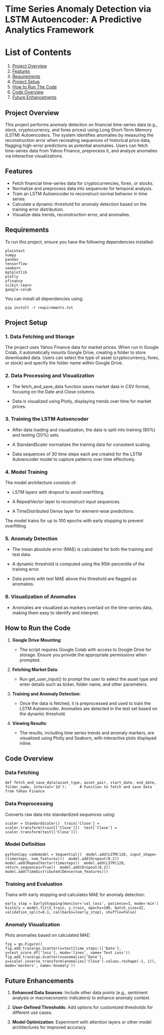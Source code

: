 # Time Series Anomaly Detection via LSTM Autoencoder: A Predictive Analytics Framework

# List of Contents

1. [Project Overview](#project-overview)
2. [Features](#features)
3. [Requirements](#requirements)
4. [Project Setup](#project-setup)
5. [How to Run The Code](#how-to-run-the-code)
6. [Code Overview](#code-overview)
7. [Future Enhancements](#future-enhancements)

    
## Project Overview  
This project performs anomaly detection on financial time-series data (e.g., stock, cryptocurrency, and forex prices) using Long Short-Term Memory (LSTM) Autoencoders. The system identifies anomalies by measuring the reconstruction error when recreating sequences of historical price data, flagging high-error predictions as potential anomalies. Users can fetch time-series data from Yahoo Finance, preprocess it, and analyze anomalies via interactive visualizations.  

## Features  
- Fetch financial time-series data for cryptocurrencies, forex, or stocks.
- Normalize and preprocess data into sequences for temporal analysis.
- Train an LSTM Autoencoder to reconstruct normal behavior in time series.
- Calculate a dynamic threshold for anomaly detection based on the training error distribution.
- Visualize data trends, reconstruction error, and anomalies.  


## Requirements  
To run this project, ensure you have the following dependencies installed:  
```
plaintext  
numpy
pandas
tensorflow
seaborn
matplotlib
plotly
yfinance
scikit-learn
google-colab
```

You can install all dependencies using:
``` 
pip install -r requirements.txt
```

## Project Setup

### 1\. Data Fetching and Storage

The project uses Yahoo Finance data for market prices. When run in Google Colab, it automatically mounts Google Drive, creating a folder to store downloaded data. Users can select the type of asset (cryptocurrency, forex, or stock) and specify the folder name within Google Drive.

### 2\. Data Processing and Visualization

*   The fetch\_and\_save\_data function saves market data in CSV format, focusing on the Date and Close columns.
    
*   Data is visualized using Plotly, displaying trends over time for market prices.
    

### 3\. Training the LSTM Autoencoder

*   After data loading and visualization, the data is split into training (80%) and testing (20%) sets.
    
*   A StandardScaler normalizes the training data for consistent scaling.
    
*   Data sequences of 30 time steps each are created for the LSTM Autoencoder model to capture patterns over time effectively.
    

### 4\. Model Training

The model architecture consists of:

*   LSTM layers with dropout to avoid overfitting.
    
*   A RepeatVector layer to reconstruct input sequences.
    
*   A TimeDistributed Dense layer for element-wise predictions.
    

The model trains for up to 100 epochs with early stopping to prevent overfitting.

### 5\. Anomaly Detection

*   The mean absolute error (MAE) is calculated for both the training and test data.
    
*   A dynamic threshold is computed using the 95th percentile of the training error.
    
*   Data points with test MAE above this threshold are flagged as anomalies.
    

### 6\. Visualization of Anomalies

*   Anomalies are visualized as markers overlaid on the time-series data, making them easy to identify and interpret.
    

## How to Run the Code


1.  **Google Drive Mounting**:
    
    *   The script requires Google Colab with access to Google Drive for storage. Ensure you provide the appropriate permissions when prompted.
        
2.  **Fetching Market Data**:
    
    *   Run get\_user\_input() to prompt the user to select the asset type and enter details such as ticker, folder name, and other parameters.
        
3.  **Training and Anomaly Detection**:
    
    *   Once the data is fetched, it is preprocessed and used to train the LSTM Autoencoder. Anomalies are detected in the test set based on the dynamic threshold.
        
4.  **Viewing Results**:
    
    *   The results, including time series trends and anomaly markers, are visualized using Plotly and Seaborn, with interactive plots displayed inline.
        

Code Overview
-------------

### Data Fetching
```   
def fetch_and_save_data(asset_type, asset_pair, start_date, end_date, folder_name, interval='1d'):      # Function to fetch and save data from Yahoo Finance        
```

### Data Preprocessing

Converts raw data into standardized sequences using:
```  
scaler = StandardScaler()  train['Close'] = scaler.transform(train[['Close']])  test['Close'] = scaler.transform(test[['Close']])
 ```

### Model Definition
```   
pythonCopy codemodel = Sequential()  model.add(LSTM(128, input_shape=(timesteps, num_features)))  model.add(Dropout(0.2))  model.add(RepeatVector(timesteps))  model.add(LSTM(128, return_sequences=True))  model.add(Dropout(0.2))  model.add(TimeDistributed(Dense(num_features)))
```

### Training and Evaluation

Trains with early stopping and calculates MAE for anomaly detection:

```   
early_stop = EarlyStopping(monitor='val_loss', patience=3, mode='min')  history = model.fit(X_train, y_train, epochs=100, batch_size=32, validation_split=0.1, callbacks=[early_stop], shuffle=False)
```

### Anomaly Visualization

Plots anomalies based on calculated MAE:
```
fig = go.Figure()
fig.add_trace(go.Scatter(x=test[time_steps:]['Date'], y=test_score_df['loss'], mode='lines', name='Test Loss'))
fig.add_trace(go.Scatter(x=anomalies['Date'], y=scaler.inverse_transform(anomalies['Close'].values.reshape(-1, 1)), mode='markers', name='Anomaly'))
```

Future Enhancements
-------------------

1.  **Enhanced Data Sources**: Include other data points (e.g., sentiment analysis or macroeconomic indicators) to enhance anomaly context.
    
2.  **User-Defined Thresholds**: Add options for customized thresholds for different use cases.
    
3.  **Model Optimization**: Experiment with attention layers or other model architectures for improved accuracy.
